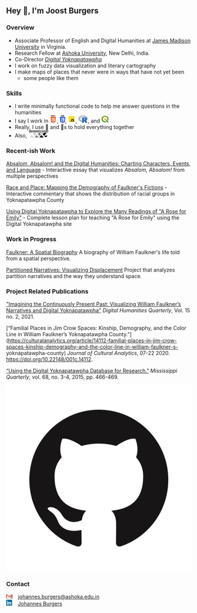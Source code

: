 ## Hey :wave:, I'm Joost Burgers

### Overview

- Associate Professor of English and Digital Humanities at [James Madison University](https://www.jmu.edu) in Virginia.
- Research Fellow at [Ashoka University](https://www.ashoka.edu.in), New Delhi, India.
- Co-Director [*Digital Yoknapatawpha*](http://faulkner.iath.virginia.edu/)
- I work on fuzzy data visualization and literary cartography
- I make maps of places that never were in ways that have not yet been 
  - some people like them

### Skills
- I write minimally functional code to help me answer questions in the humanities
- I say I work in <img src="images/html5.svg" alt="html5" height="20px"/>, <img src="images/css3.svg" alt="css3" height="20px"/>, <img src="images/javascript.svg" alt="javascript" height="20px"/>, <img src="images/r.svg" alt="r" height="20px"/>, and <img src="images/qgis.svg" alt="qgis" height="20px"/>
- Really, I use 🧶 and 🧷s to hold everything together
- Also, <img src="images/excel_logo_2.jpg" alt="r" height="20px"/>

### Recent-ish Work

[Absalom, Absalom! and the Digital Humanities: Charting Characters, Events, and Language](https://faulkner.iath.virginia.edu/absalom_characters_events_language/) - Interactive essay that visualizes *Absalom, Absalom!* from multiple perspectives

[Race and Place: Mapping the Demography of Faulkner's Fictions](http://faulkner.iath.virginia.edu/racial_demography/) - Interactive commentary that shows the distribution of racial groups in Yoknapatawpha County

[Using Digital Yoknapatawpha to Explore the Many Readings of "A Rose for Emily"](https://faulkner.drupal.shanti.virginia.edu/content/burgersrevideos) - Complete lesson plan for teaching "A Rose for Emily" using the Digital Yoknapatawpha site

### Work in Progress
[Faulkner: A Spatial Biography](https://joostburgers.github.io/FaulknerSpatialBiography/) A biography of William Faulkner's life told from a spatial perspective.

[Partitioned Narratives: Visualizing Displacement](https://joostburgers.github.io/thick_mapping_partition/) Project that analyzes partition narratives and the way they understand space. 

### Project Related Publications
["Imagining the Continuously Present Past: Visualizing William Faulkner’s Narratives and Digital Yoknapatawpha"](http://digitalhumanities.org/dhq/vol/15/2/000548/000548.html) *Digital Humanities Quarterly*, Vol. 15 no. 2, 2021.

[“Familial Places in Jim Crow Spaces: Kinship, Demography, and the Color Line in William Faulkner’s 
Yoknapatawpha County.”](https://culturalanalytics.org/article/14112-familial-places-in-jim-crow-spaces-kinship-demography-and-the-color-line-in-william-faulkner-s-
yoknapatawpha-county) *Journal of Cultural Analytics*, 07-22 2020. https://doi.org/10.22148/001c.14112.




[“Using the Digital Yoknapatawpha Database for Research.”](https://www.jstor.org/stable/26468044) *Mississippi Quarterly*, vol. 68, no. 3-4, 2015, pp. 466-469.

![GitHub Logo](images/github-logo.jpg "GitHub Logo")


### Contact

<img src="images/gmail.svg" alt="gmail" height="12px"/>&nbsp;&nbsp;&nbsp; [johannes.burgers@ashoka.edu.in](johannes.burgers@ashoka.edu.in)  
<img src="images/linkedin.svg" alt="gmail" height="16px"/>&nbsp;&nbsp;&nbsp; [Johannes Burgers](https://www.linkedin.com/in/johannes-burgers-1356b1a1/)

<!--[![Top Langs](https://github-readme-stats.vercel.app/api/top-langs/?username=joostburgers)](https://github.com/joostburgers/github-readme-stats)-->
